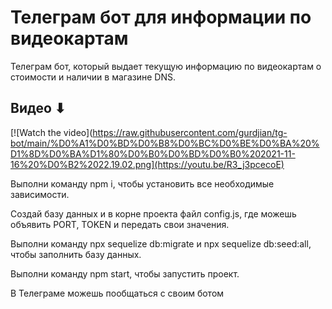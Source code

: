 # Телеграм бот для информации по видеокартам

Телеграм бот, который выдает текущую информацию по видеокартам о стоимости и наличии в магазине DNS.

<h2>Видео ⬇</h2>

[![Watch the video](https://raw.githubusercontent.com/gurdjian/tg-bot/main/%D0%A1%D0%BD%D0%B8%D0%BC%D0%BE%D0%BA%20%D1%8D%D0%BA%D1%80%D0%B0%D0%BD%D0%B0%202021-11-16%20%D0%B2%2022.19.02.png](https://youtu.be/R3_j3pcecoE)

Выполни команду npm i, чтобы установить все необходимые зависимости.

Создай базу данных и в корне проекта файл config.js, где можешь объявить PORT, TOKEN и передать свои значения.

Выполни команду npx sequelize db:migrate и npx sequelize db:seed:all, чтобы заполнить базу данных.

Выполни команду npm start, чтобы запустить проект.

В Телеграме можешь пообщаться с своим ботом
